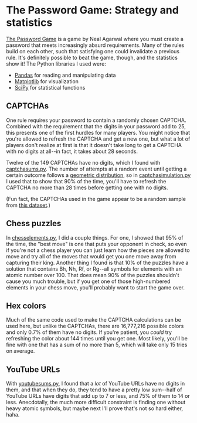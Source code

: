# The Password Game: Strategy and statistics

[The Password Game](https://neal.fun/password-game/) is a game by Neal Agarwal where you must create a password that meets increasingly absurd requirements.
Many of the rules build on each other, such that satisfying one could invalidate a previous rule. It's definitely possible to beat the game, though, and
the statistics show it! The Python libraries I used were:

- [Pandas](https://pandas.pydata.org/) for reading and manipulating data
- [Matplotlib](https://matplotlib.org/) for visualization
- [SciPy](https://scipy.org/) for statistical functions

## CAPTCHAs

One rule requires your password to contain a randomly chosen CAPTCHA. Combined with the requirement that the digits in your password add to 25, this
presents one of the first hurdles for many players. You might notice that you're allowed to refresh the CAPTCHA and get a new one, but what a lot of players
don't realize at first is that it doesn't take long to get a CAPTCHA with no digits at all--in fact, it takes about 28 seconds.

Twelve of the 149 CAPTCHAs have no digits, which I found with [captchasums.py](https://github.com/vvchrisley/password-game-stats/blob/main/captchasums.py). The 
number of attempts at a random event until getting a certain outcome follows a [geometric distribution](https://en.wikipedia.org/wiki/Geometric_distribution), so 
in [captchasimulation.py](https://github.com/vvchrisley/password-game-stats/blob/main/captchasimulation.py) I used that to show that 90% of the time, you'll have
to refresh the CAPTCHA no more than 28 times before getting one with no digits.

(Fun fact, the CAPTCHAs used in the game appear to be a random sample from [this dataset](https://www.kaggle.com/datasets/fournierp/captcha-version-2-images).)

## Chess puzzles

In [chesselements.py](https://github.com/vvchrisley/password-game-stats/blob/main/chesselements.py), I did a couple things. For one, I showed that 95% of the time,
the "best move" is one that puts your opponent in check, so even if you're not a chess player you can just learn how the pieces are allowed to move and try all of
the moves that would get you one move away from capturing their king. Another thing I found is that 10% of the puzzles have a solution that contains Bh, Nh, Rf, or 
Rg--all symbols for elements with an atomic number over 100. That does mean 90% of the puzzles shouldn't cause you much trouble, but if you get one of those 
high-numbered elements in your chess move, you'll probably want to start the game over.

## Hex colors

Much of the same code used to make the CAPTCHA calculations can be used here, but unlike the CAPTCHAs, there are 16,777,216 possible colors and only 0.7% of them
have no digits. If you're patient, you *could* try refreshing the color about 144 times until you get one. Most likely, you'll be fine with one that has a sum
of no more than 5, which will take only 15 tries on average.

## YouTube URLs

With [youtubesums.py](https://github.com/vvchrisley/password-game-stats/blob/main/youtubesums.py), I found that a *lot* of YouTube URLs have no digits in them,
and that when they do, they tend to have a pretty low sum--half of YouTube URLs have digits that add up to 7 or less, and 75% of them to 14 or less. Anecdotally,
the much more difficult constraint is finding one without heavy atomic symbols, but maybe next I'll prove that's not so hard either, haha.
